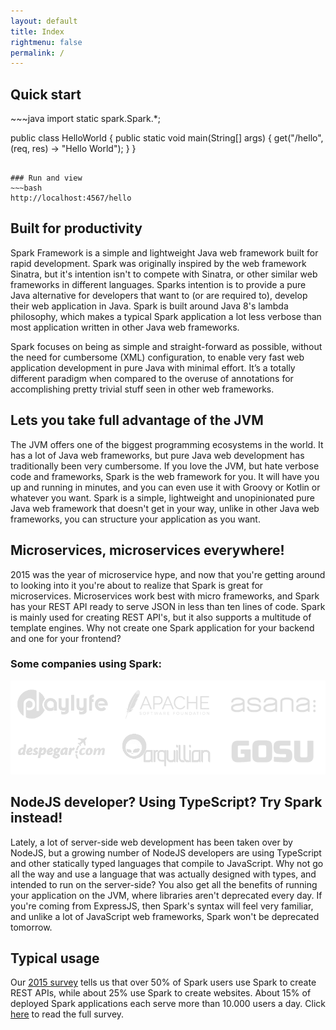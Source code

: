 ```yaml
---
layout: default
title: Index
rightmenu: false
permalink: /
---
```


<h2 class="no-margin-top">Quick start</h2>
~~~java
import static spark.Spark.*;

public class HelloWorld {
    public static void main(String[] args) {
        get("/hello", (req, res) -> "Hello World");
    }
}
~~~

### Run and view
~~~bash
http://localhost:4567/hello
~~~

## Built for productivity
Spark Framework is a simple and lightweight Java web framework built for rapid development. Spark was originally inspired by the web framework Sinatra, but it's intention isn't to compete with Sinatra, or other similar web frameworks in different languages. Sparks intention is to provide a pure Java alternative for developers that want to (or are required to), develop their web application in Java. Spark is built around Java 8's lambda philosophy, which makes a typical Spark application a lot less verbose than most application written in other Java web frameworks.

Spark focuses on being as simple and straight-forward as possible, without the need for cumbersome (XML) configuration, to enable very fast web application development in pure Java with minimal effort. It’s a totally different paradigm when compared to the overuse of annotations for accomplishing pretty trivial stuff seen in other web frameworks.

## Lets you take full advantage of the JVM
The JVM offers one of the biggest programming ecosystems in the world. It has a lot of Java web frameworks, but pure Java web development has traditionally been very cumbersome. If you love the JVM, but hate verbose code and frameworks, Spark is the web framework for you. It will have you up and running in minutes, and you can even use it with Groovy or Kotlin or whatever you want. Spark is a simple, lightweight and unopinionated pure Java web framework that doesn't get in your way, unlike in other Java web frameworks, you can structure your application as you want.

## Microservices, microservices everywhere!
2015 was the year of microservice hype, and now that you're getting around to looking into it you're about to realize that Spark is great for microservices. Microservices work best with micro frameworks, and Spark has your REST API ready to serve JSON in less than ten lines of code. Spark is mainly used for creating REST API's, but it also supports a multitude of template engines. Why not create one Spark application for your backend and one for your frontend?

### Some companies using Spark:
<img src="/img/using-spark.png" alt="Companies using Spark">

## NodeJS developer? Using TypeScript? Try Spark instead!
Lately, a lot of server-side web development has been taken over by NodeJS, but a growing number of NodeJS developers are using TypeScript and other statically typed languages that compile to JavaScript. Why not go all the way and use a language that was actually designed with types, and intended to run on the server-side? You also get all the benefits of running your application on the JVM, where libraries aren't deprecated every day. If you're coming from ExpressJS, then Spark's syntax will feel very familiar, and unlike a lot of JavaScript web frameworks, Spark won't be deprecated tomorrow.

## Typical usage
Our [2015 survey](/news#sparksurvey) tells us that over 50% of Spark users use Spark to create REST APIs, while about 25% use Spark to create websites. About 15% of deployed Spark applications each serve more than 10.000 users a day. Click [here](/news#sparksurvey) to read the full survey.
